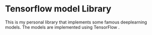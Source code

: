 # Tensorflow model Library

This is my personal library that implements some famous deeplearning models. The models are implemented using TensorFlow .
